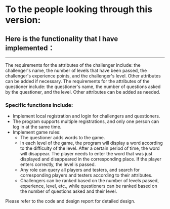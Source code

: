 # To the people looking through this version:

## Here is the functionality that I have implemented：
***
The requirements for the attributes of the challenger include: the challenger's name, the number of levels that have been passed, the challenger's experience points, and the challenger's level. Other attributes can be added if necessary. The requirements for the attributes of the questioner include: the questioner's name, the number of questions asked by the questioner, and the level. Other attributes can be added as needed.

### Specific functions include:

* Implement local registration and login for challengers and questioners.
* The program supports multiple registrations, and only one person can log in at the same time.
* Implement game rules: 
    - The questioner adds words to the game. 
    - In each level of the game, the program will display a word according to the difficulty of the level. After a certain period of time, the word will disappear. The player needs to enter the word that was just displayed and disappeared in the corresponding place. If the player enters correctly, the level is passed.
    - Any role can query all players and testers, and search for corresponding players and testers according to their attributes.
    - Challengers can be ranked based on the number of levels passed, experience, level, etc., while questioners can be ranked based on the number of questions asked and their level.

Please refer to the code and design report for detailed design.
